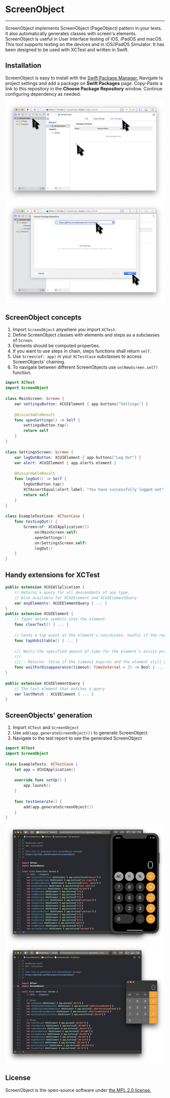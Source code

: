 # ScreenObject
---
ScreenObject implements ScreenObject (PageObject) pattern in your tests. 
It also automatically generates classes with screen's elements.
ScreenObject is useful in User Interface testing of iOS, iPadOS and macOS. 
This tool supports testing on the devices and in iOS/iPadOS Simulator. 
It has been designed to be used with XCTest and written in Swift.

## Installation
ScreenObject is easy to install with the [Swift Package Manager.](https://developer.apple.com/documentation/swift_packages) 
Navigate to project settings and add a package on **Swift Packages** page. 
Copy-Paste a link to this repository in the **Choose Package Repository** window. 
Continue configuring dependency as needed.

![Steps 1, 2 and 3](Docs/InstallationSteps123.png)
![Steps 4 and 5](Docs/InstallationSteps45.png)


## ScreenObject concepts 
1. Import `ScreenObject` anywhere you import `XCTest`.
2. Define ScreenObject classes with elements and steps as a subclasses of `Screen`.
3. Elements should be computed properties. 
4. If you want to use steps in chain, steps functions shall return `self`.
5. Use `Screen(of: app)` in your `XCTestCase` subclasses to access ScreenObjects' chaining.
6. To navigate between different ScreenObjects use `on(NewScreen.self)` function.
```swift
import XCTest
import ScreenObject

class MainScreen: Screen {
    var settingsButton: XCUIElement { app.buttons["Settings"] }

    @discardableResult
    func openSettings() -> Self {
        settingsButton.tap()
        return self
    }
}

class SettingsScreen: Screen {
    var logOutButton: XCUIElement { app.buttons["Log Out"] }
    var alert: XCUIElement { app.alerts.element }
    
    @discardableResult
    func logOut() -> Self {
        logOutButton.tap()
        XCTAssertEqual(alert.label, "You have successfully logged out")
        return self
    }
}

class ExampleTestCase: XCTestCase {
    func testLogOut() {
        Screen(of: XCUIApplication())
            .on(MainScreen.self)
            .openSettings()
            .on(SettingsScreen.self)
            .logOut()
    }
}
```

## Handy extensions for XCTest 
```swift
public extension XCUIAllplication {
    // Returns a query for all descendants of any type.
    // Also available for XCUIElement and XCUIElementQuery.
    var anyElements: XCUIElementQuery { ... }
}
public extension XCUIElement {
    // Types delete symbols into the element.
    func clearText() { ... }

    // Sends a tap event at the element's coordinate. Useful if the regular .tap() fails.
    func tapUnhittable() { ... }

    /// Waits the specified amount of time for the element’s exists property to become false.
    ///
    /// - Returns: false if the timeout expires and the element still exists.
    func waitForDisappearance(timeout: TimeInterval = 3) -> Bool { ... }
}

public extension XCUIElementQuery {
    // The last element that matches a query
    var lastMatch : XCUIElement { ... }
}
```

## ScreenObjects' generation
1. Import `XCTest` and `ScreenObject`
2. Use `add(app.generateScreenObject())` to generate ScreenObject
3. Navigate to the test report to see the generated ScreenObject
```swift
import XCTest
import ScreenObject

class ExampleTests: XCTestCase {
    let app = XCUIApplication()

    override func setUp() {
        app.launch()
    }

    func testGenerate() {
        add(app.generateScreenObject())
    }
}
```
![iOS Calculator app and its automatically generated ScreenObject](Docs/iOS.png)
![macOS Calculator app and its automatically generated ScreenObject](Docs/macOS.png)

## License 
ScreenObject is the open-source software under [the MPL 2.0 license.](LICENSE)
